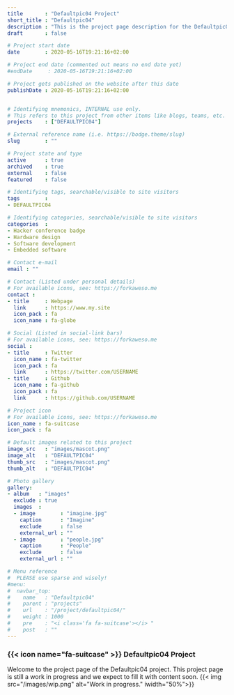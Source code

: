 ```yaml
---
title       : "Defaultpic04 Project"
short_title : "Defaultpic04"
description : "This is the project page description for the Defaultpic04 Project."
draft       : false

# Project start date
date        : 2020-05-16T19:21:16+02:00

# Project end date (commented out means no end date yet)
#endDate     : 2020-05-16T19:21:16+02:00

# Project gets published on the website after this date
publishDate : 2020-05-16T19:21:16+02:00


# Identifying mnemonics, INTERNAL use only.
# This refers to this project from other items like blogs, teams, etc.
projects    : ["DEFAULTPIC04"]

# External reference name (i.e. https://bodge.theme/slug)
slug        : ""

# Project state and type
active      : true
archived    : true
external    : false
featured    : false

# Identifying tags, searchable/visible to site visitors
tags        :
- DEFAULTPIC04

# Identifying categories, searchable/visible to site visitors
categories  :
- Hacker conference badge
- Hardware design
- Software development
- Embedded software

# Contact e-mail
email : ""

# Contact (Listed under personal details)
# For available icons, see: https://forkaweso.me
contact :
- title     : Webpage
  link      : https://www.my.site
  icon_pack : fa
  icon_name : fa-globe

# Social (Listed in social-link bars)
# For available icons, see: https://forkaweso.me
social :
- title     : Twitter
  icon_name : fa-twitter
  icon_pack : fa
  link      : https://twitter.com/USERNAME
- title     : Github
  icon_name : fa-github
  icon_pack : fa
  link      : https://github.com/USERNAME

# Project icon
# For available icons, see: https://forkaweso.me
icon_name : fa-suitcase
icon_pack : fa

# Default images related to this project
image_src   : "images/mascot.png"
image_alt   : "DEFAULTPIC04"
thumb_src   : "images/mascot.png"
thumb_alt   : "DEFAULTPIC04"

# Photo gallery
gallery:
- album   : "images"
  exclude : true
  images  :
  - image        : "imagine.jpg"
    caption      : "Imagine"
    exclude      : false
    external_url : ""
  - image        : "people.jpg"
    caption      : "People"
    exclude      : false
    external_url : ""

# Menu reference
#  PLEASE use sparse and wisely!
#menu:
#  navbar_top:
#    name   : "Defaultpic04"
#    parent : "projects"
#    url    : "/project/defaultpic04/"
#    weight : 1000
#    pre    : "<i class='fa fa-suitcase'></i> "
#    post   : ""
---
```


### {{< icon name="fa-suitcase" >}} Defaultpic04 Project

Welcome to the project page of the Defaultpic04 project. This project page is still a work in progress and we expect to fill it with content soon.
{{< img src="/images/wip.png" alt="Work in progress." iwidth="50%">}}

